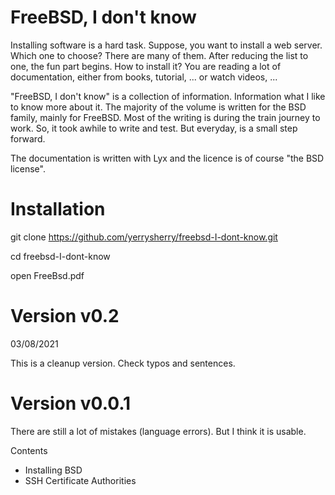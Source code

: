 # FreeBSD, I don't know

Installing software is a hard task. Suppose, you want to install a web server. Which one to choose? There are many of them.  After reducing the list to one, the fun part begins. How to install it? You are reading a lot of documentation, either from books, tutorial, ... or watch videos, ...

"FreeBSD, I don't know" is a collection of information. Information what I like to know more about it. The majority of the volume is written for the BSD family, mainly for FreeBSD. Most of the writing is during the train journey to work. So, it took awhile to write and test. But everyday, is a small step forward.

The documentation is written with Lyx and the licence is of course "the BSD license".

# Installation
git clone https://github.com/yerrysherry/freebsd-I-dont-know.git

cd freebsd-I-dont-know

open FreeBsd.pdf

# Version v0.2

03/08/2021

This is a cleanup version. Check typos and sentences.

# Version v0.0.1

There are still a lot of mistakes (language errors). But I think it is usable.

Contents
* Installing BSD
* SSH Certificate Authorities
